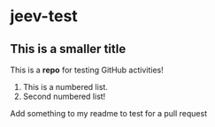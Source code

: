 # jeev-test
## This is a smaller title
This is a **repo** for testing GitHub activities!

1. This is a numbered list.
2. Second numbered list!

Add something to my readme to test for a pull request
